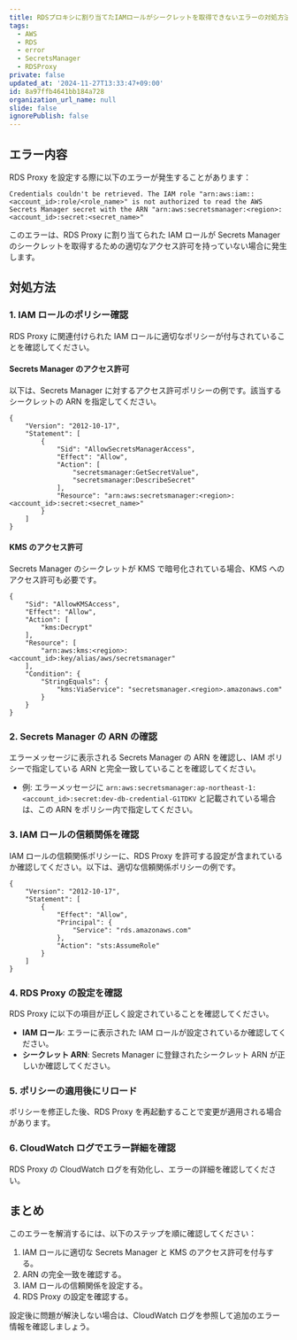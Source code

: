 ```yaml
---
title: RDSプロキシに割り当てたIAMロールがシークレットを取得できないエラーの対処方法
tags:
  - AWS
  - RDS
  - error
  - SecretsManager
  - RDSProxy
private: false
updated_at: '2024-11-27T13:33:47+09:00'
id: 8a97ffb4641bb184a728
organization_url_name: null
slide: false
ignorePublish: false
---
```

## エラー内容
RDS Proxy を設定する際に以下のエラーが発生することがあります：

```
Credentials couldn't be retrieved. The IAM role "arn:aws:iam::<account_id>:role/<role_name>" is not authorized to read the AWS Secrets Manager secret with the ARN "arn:aws:secretsmanager:<region>:<account_id>:secret:<secret_name>"
```

このエラーは、RDS Proxy に割り当てられた IAM ロールが Secrets Manager のシークレットを取得するための適切なアクセス許可を持っていない場合に発生します。

## 対処方法

### 1. IAM ロールのポリシー確認

RDS Proxy に関連付けられた IAM ロールに適切なポリシーが付与されていることを確認してください。

#### Secrets Manager のアクセス許可
以下は、Secrets Manager に対するアクセス許可ポリシーの例です。該当するシークレットの ARN を指定してください。

```
{
    "Version": "2012-10-17",
    "Statement": [
        {
            "Sid": "AllowSecretsManagerAccess",
            "Effect": "Allow",
            "Action": [
                "secretsmanager:GetSecretValue",
                "secretsmanager:DescribeSecret"
            ],
            "Resource": "arn:aws:secretsmanager:<region>:<account_id>:secret:<secret_name>"
        }
    ]
}
```

#### KMS のアクセス許可
Secrets Manager のシークレットが KMS で暗号化されている場合、KMS へのアクセス許可も必要です。

```
{
    "Sid": "AllowKMSAccess",
    "Effect": "Allow",
    "Action": [
        "kms:Decrypt"
    ],
    "Resource": [
        "arn:aws:kms:<region>:<account_id>:key/alias/aws/secretsmanager"
    ],
    "Condition": {
        "StringEquals": {
            "kms:ViaService": "secretsmanager.<region>.amazonaws.com"
        }
    }
}
```

### 2. Secrets Manager の ARN の確認

エラーメッセージに表示される Secrets Manager の ARN を確認し、IAM ポリシーで指定している ARN と完全一致していることを確認してください。

- 例: エラーメッセージに `arn:aws:secretsmanager:ap-northeast-1:<account_id>:secret:dev-db-credential-G1TDKV` と記載されている場合は、この ARN をポリシー内で指定してください。

### 3. IAM ロールの信頼関係を確認

IAM ロールの信頼関係ポリシーに、RDS Proxy を許可する設定が含まれているか確認してください。以下は、適切な信頼関係ポリシーの例です。

```
{
    "Version": "2012-10-17",
    "Statement": [
        {
            "Effect": "Allow",
            "Principal": {
                "Service": "rds.amazonaws.com"
            },
            "Action": "sts:AssumeRole"
        }
    ]
}
```

### 4. RDS Proxy の設定を確認

RDS Proxy に以下の項目が正しく設定されていることを確認してください。

- **IAM ロール**: エラーに表示された IAM ロールが設定されているか確認してください。
- **シークレット ARN**: Secrets Manager に登録されたシークレット ARN が正しいか確認してください。

### 5. ポリシーの適用後にリロード

ポリシーを修正した後、RDS Proxy を再起動することで変更が適用される場合があります。

### 6. CloudWatch ログでエラー詳細を確認

RDS Proxy の CloudWatch ログを有効化し、エラーの詳細を確認してください。

## まとめ

このエラーを解消するには、以下のステップを順に確認してください：

1. IAM ロールに適切な Secrets Manager と KMS のアクセス許可を付与する。
2. ARN の完全一致を確認する。
3. IAM ロールの信頼関係を設定する。
4. RDS Proxy の設定を確認する。

設定後に問題が解決しない場合は、CloudWatch ログを参照して追加のエラー情報を確認しましょう。
